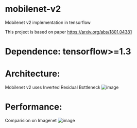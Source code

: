 # mobilenet-v2
Mobilenet v2 implementation in tensorflow

This project is based on paper https://arxiv.org/abs/1801.04381

# Dependence: tensorflow>=1.3

# Architecture: 
Mobilenet v2 uses Inverted Residual Bottleneck
![image](https://github.com/shenduliandan/mobilenet-v2/blob/master/figures/1.png)

# Performance:
Comparision on Imagenet 
![image](https://github.com/shenduliandan/mobilenet-v2/blob/master/figures/2.png)
